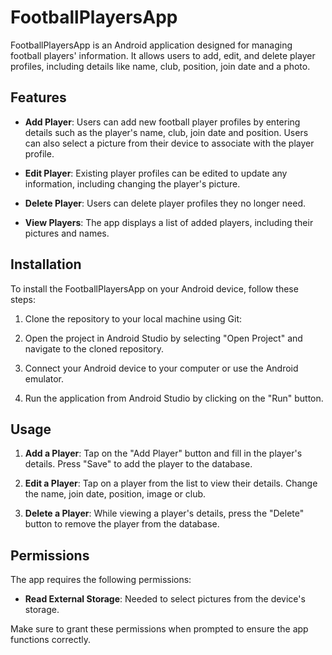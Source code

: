 # FootballPlayersApp

FootballPlayersApp is an Android application designed for managing football players' information. It allows users to add, edit, and delete player profiles, including details like name, club, position, join date and a photo.

## Features

- **Add Player**: Users can add new football player profiles by entering details such as the player's name, club, join date and position. Users can also select a picture from their device to associate with the player profile.

- **Edit Player**: Existing player profiles can be edited to update any information, including changing the player's picture.

- **Delete Player**: Users can delete player profiles they no longer need.

- **View Players**: The app displays a list of added players, including their pictures and names.

## Installation

To install the FootballPlayersApp on your Android device, follow these steps:

1. Clone the repository to your local machine using Git:

2. Open the project in Android Studio by selecting "Open Project" and navigate to the cloned repository.

3. Connect your Android device to your computer or use the Android emulator.

4. Run the application from Android Studio by clicking on the "Run" button.

## Usage

1. **Add a Player**: Tap on the "Add Player" button and fill in the player's details. Press "Save" to add the player to the database.

2. **Edit a Player**: Tap on a player from the list to view their details. Change the name, join date, position, image or club.

3. **Delete a Player**: While viewing a player's details, press the "Delete" button to remove the player from the database.

## Permissions

The app requires the following permissions:

- **Read External Storage**: Needed to select pictures from the device's storage.

Make sure to grant these permissions when prompted to ensure the app functions correctly.

